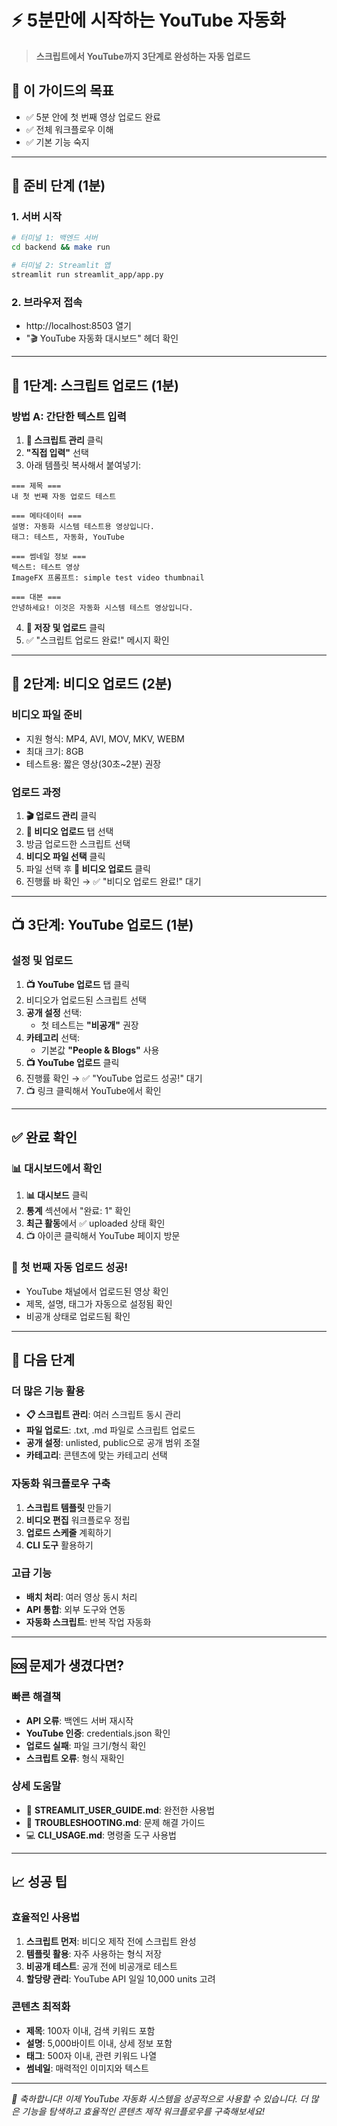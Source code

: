 # ⚡ 5분만에 시작하는 YouTube 자동화

> **스크립트에서 YouTube까지 3단계로 완성하는 자동 업로드**

## 🎯 이 가이드의 목표
- ✅ 5분 안에 첫 번째 영상 업로드 완료
- ✅ 전체 워크플로우 이해
- ✅ 기본 기능 숙지

---

## 🚀 준비 단계 (1분)

### 1. 서버 시작
```bash
# 터미널 1: 백엔드 서버
cd backend && make run

# 터미널 2: Streamlit 앱
streamlit run streamlit_app/app.py
```

### 2. 브라우저 접속
- http://localhost:8503 열기
- "🎬 YouTube 자동화 대시보드" 헤더 확인

---

## 📝 1단계: 스크립트 업로드 (1분)

### 방법 A: 간단한 텍스트 입력
1. **📝 스크립트 관리** 클릭
2. **"직접 입력"** 선택
3. 아래 템플릿 복사해서 붙여넣기:

```
=== 제목 ===
내 첫 번째 자동 업로드 테스트

=== 메타데이터 ===
설명: 자동화 시스템 테스트용 영상입니다.
태그: 테스트, 자동화, YouTube

=== 썸네일 정보 ===
텍스트: 테스트 영상
ImageFX 프롬프트: simple test video thumbnail

=== 대본 ===
안녕하세요! 이것은 자동화 시스템 테스트 영상입니다.
```

4. **📝 저장 및 업로드** 클릭
5. ✅ "스크립트 업로드 완료!" 메시지 확인

---

## 🎥 2단계: 비디오 업로드 (2분)

### 비디오 파일 준비
- 지원 형식: MP4, AVI, MOV, MKV, WEBM
- 최대 크기: 8GB
- 테스트용: 짧은 영상(30초~2분) 권장

### 업로드 과정
1. **🎬 업로드 관리** 클릭
2. **🎥 비디오 업로드** 탭 선택
3. 방금 업로드한 스크립트 선택
4. **비디오 파일 선택** 클릭
5. 파일 선택 후 **🎥 비디오 업로드** 클릭
6. 진행률 바 확인 → ✅ "비디오 업로드 완료!" 대기

---

## 📺 3단계: YouTube 업로드 (1분)

### 설정 및 업로드
1. **📺 YouTube 업로드** 탭 클릭
2. 비디오가 업로드된 스크립트 선택
3. **공개 설정** 선택:
   - 첫 테스트는 **"비공개"** 권장
4. **카테고리** 선택:
   - 기본값 **"People & Blogs"** 사용
5. **📺 YouTube 업로드** 클릭
6. 진행률 확인 → ✅ "YouTube 업로드 성공!" 대기
7. 📺 링크 클릭해서 YouTube에서 확인

---

## ✅ 완료 확인

### 📊 대시보드에서 확인
1. **📊 대시보드** 클릭
2. **통계** 섹션에서 "완료: 1" 확인
3. **최근 활동**에서 ✅ uploaded 상태 확인
4. 📺 아이콘 클릭해서 YouTube 페이지 방문

### 🎉 첫 번째 자동 업로드 성공!
- YouTube 채널에서 업로드된 영상 확인
- 제목, 설명, 태그가 자동으로 설정됨 확인
- 비공개 상태로 업로드됨 확인

---

## 🔄 다음 단계

### 더 많은 기능 활용
- **📋 스크립트 관리**: 여러 스크립트 동시 관리
- **파일 업로드**: .txt, .md 파일로 스크립트 업로드
- **공개 설정**: unlisted, public으로 공개 범위 조절
- **카테고리**: 콘텐츠에 맞는 카테고리 선택

### 자동화 워크플로우 구축
1. **스크립트 템플릿** 만들기
2. **비디오 편집** 워크플로우 정립
3. **업로드 스케줄** 계획하기
4. **CLI 도구** 활용하기

### 고급 기능
- **배치 처리**: 여러 영상 동시 처리
- **API 통합**: 외부 도구와 연동
- **자동화 스크립트**: 반복 작업 자동화

---

## 🆘 문제가 생겼다면?

### 빠른 해결책
- **API 오류**: 백엔드 서버 재시작
- **YouTube 인증**: credentials.json 확인
- **업로드 실패**: 파일 크기/형식 확인
- **스크립트 오류**: 형식 재확인

### 상세 도움말
- 📖 **STREAMLIT_USER_GUIDE.md**: 완전한 사용법
- 🔧 **TROUBLESHOOTING.md**: 문제 해결 가이드
- 💻 **CLI_USAGE.md**: 명령줄 도구 사용법

---

## 📈 성공 팁

### 효율적인 사용법
1. **스크립트 먼저**: 비디오 제작 전에 스크립트 완성
2. **템플릿 활용**: 자주 사용하는 형식 저장
3. **비공개 테스트**: 공개 전에 비공개로 테스트
4. **할당량 관리**: YouTube API 일일 10,000 units 고려

### 콘텐츠 최적화
- **제목**: 100자 이내, 검색 키워드 포함
- **설명**: 5,000바이트 이내, 상세 정보 포함
- **태그**: 500자 이내, 관련 키워드 나열
- **썸네일**: 매력적인 이미지와 텍스트

---

*🎉 축하합니다! 이제 YouTube 자동화 시스템을 성공적으로 사용할 수 있습니다. 더 많은 기능을 탐색하고 효율적인 콘텐츠 제작 워크플로우를 구축해보세요!*
